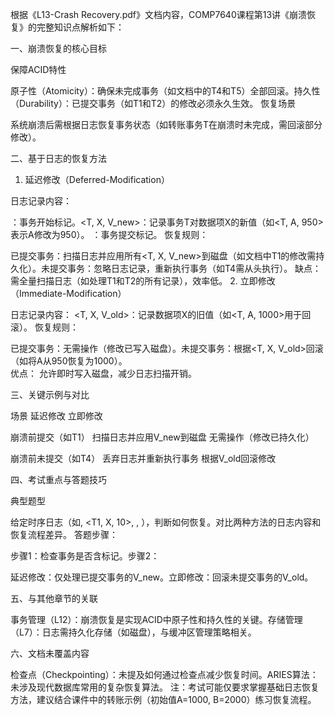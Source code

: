 根据《L13-Crash Recovery.pdf》文档内容，COMP7640课程第13讲《崩溃恢复》的完整知识点解析如下：

一、崩溃恢复的核心目标

保障ACID特性

原子性（Atomicity）：确保未完成事务（如文档中的T4和T5）全部回滚。持久性（Durability）：已提交事务（如T1和T2）的修改必须永久生效。
恢复场景

系统崩溃后需根据日志恢复事务状态（如转账事务T在崩溃时未完成，需回滚部分修改）。


二、基于日志的恢复方法
1. 延迟修改（Deferred-Modification）

日志记录内容：

<T start>：事务开始标记。<T, X, V_new>：记录事务T对数据项X的新值（如<T, A, 950>表示A修改为950）。  <T commit>：事务提交标记。
恢复规则：

已提交事务：扫描日志并应用所有<T, X, V_new>到磁盘（如文档中T1的修改需持久化）。未提交事务：忽略日志记录，重新执行事务（如T4需从头执行）。
缺点：
需全量扫描日志（如处理T1和T2的所有记录），效率低。
2. 立即修改（Immediate-Modification）

日志记录内容：
<T, X, V_old>：记录数据项X的旧值（如<T, A, 1000>用于回滚）。  恢复规则：

已提交事务：无需操作（修改已写入磁盘）。未提交事务：根据<T, X, V_old>回滚（如将A从950恢复为1000）。  
优点：
允许即时写入磁盘，减少日志扫描开销。

三、关键示例与对比



场景
延迟修改
立即修改




崩溃前提交（如T1） 
扫描日志并应用V_new到磁盘
无需操作（修改已持久化）


崩溃前未提交（如T4）
丢弃日志并重新执行事务
根据V_old回滚修改




四、考试重点与答题技巧

典型题型

给定时序日志（如<T1 start>, <T1, X, 10>, <T2 start>, <T2 commit>），判断如何恢复。对比两种方法的日志内容和恢复流程差异。
答题步骤：

步骤1：检查事务是否含<T commit>标记。步骤2：

延迟修改：仅处理已提交事务的V_new。立即修改：回滚未提交事务的V_old。



五、与其他章节的关联

事务管理（L12）：崩溃恢复是实现ACID中原子性和持久性的关键。存储管理（L7）：日志需持久化存储（如磁盘），与缓冲区管理策略相关。

六、文档未覆盖内容

检查点（Checkpointing）：未提及如何通过检查点减少恢复时间。ARIES算法：未涉及现代数据库常用的复杂恢复算法。
注：考试可能仅要求掌握基础日志恢复方法，建议结合课件中的转账示例（初始值A=1000, B=2000）练习恢复流程。

